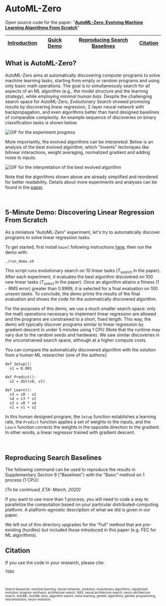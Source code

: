 # AutoML-Zero

Open source code for the paper: \"[**AutoML-Zero: Evolving Machine Learning Algorithms From Scratch**](https://github.com/google-research/google-research/tree/master/automl_zero)"

| [Introduction](#what-is-automl-zero) | [Quick Demo](#5-minute-demo-discovering-linear-regression-from-scratch)| [Reproducing Search Baselines](#reproducing-search-baselines) | [Citation](#citation) |
|-|-|-|-|

## What is AutoML-Zero?

AutoML-Zero aims at automatically discovering computer programs to solve machine learning tasks, starting from empty or random programs and using only basic math operations. The goal is to simultaneously search for all aspects of an ML algorithm (e.g., the model structure and the learning strategy), while employing *minimal human bias*. Despite the challenging search space for AutoML-Zero, *Evolutionary Search* showed promising results by discovering linear regression, 2-layer neural network with backpropagation, and even algorithms better than hand designed baselines of comparable complexity. An example sequence of discoveries on binary classification tasks is shown below.  

![GIF for the experiment progress](progress.gif)

More importantly, the evolved algorithms can be *interpreted*. Below is an analysis of the best evolved algorithm, which "invents" techniques like bilinear interactions, weight averaging, normalized gradient and adding noise to inputs.

![GIF for the interpretation of the best evolved algorithm](best_algo.gif)

Note that the algorithms shown above are already simplified and reordered for better readability. Details about more experiments and analyses can be found in the [paper](https://github.com/google-research/google-research/tree/master/automl_zero). 


&nbsp;

## 5-Minute Demo: Discovering Linear Regression From Scratch

As a miniature "AutoML-Zero" experiment, let's try to automatically discover programs to solve linear regression tasks. 

To get started, first install `bazel` following instructions [here](https://docs.bazel.build/versions/master/install.html), then run the demo with:

```
./run_demo.sh
```


This script runs evolutionary search on 10 linear tasks (*T<sub>search</sub>* in the paper). After each experiment, it evaluates the best algorithm discovered on 100 new linear tasks (*T<sub>select</sub>* in the paper). Once an algorithm attains a fitness (1 - RMS error) greater than 0.9999, it is selected for a final evaluation on 100 *unseen tasks*. To conclude, the demo prints the results of the final evaluation and shows the code for the automatically discovered algorithm.

For the purposes of this demo, we use a much smaller search space: only the math operations necessary to implement linear regression are allowed and the programs are constrained to a short, fixed length. This way, the demo will typically discover programs similar to linear regression by gradient descent in under 5 minutes using 1 CPU (Note that the runtime may vary due to the random seeds and hardware). We saw similar discoveries in the unconstrained search space, although at a higher compute costs. 

You can compare the automatically discovered algorithm with the solution from a human ML researcher (one of the authors):

```
def Setup():
  s1 = 0.001
  
def Predict():
  s2 = dot(v0, v1)

def Learn():
  s3 = s0 - s2
  s4 = s3 * s1
  v2 = v0 * s4
  v1 = v1 + v2
```

In this human designed program, the ```Setup``` function establishes a learning rate, the ```Predict``` function applies a set of weights to the inputs, and the ```Learn``` function corrects the weights in the opposite direction to the gradient. In other words, a linear regressor trained with gradient descent.

&nbsp;

## Reproducing Search Baselines

The following command can be used to reproduce the results in Supplementary
Section 9 ("Baselines") with the "Basic" method on 1 process (1 CPU):

*[To be continued, ETA: March, 2020]*

If you want to use more than 1 process, you will need to code a way to
parallelize the computation based on your particular distributed-computing
platform. A platform-agnostic description of what we did is given in our paper.

We left out of this directory upgrades for the "Full" method that are
pre-existing (hurdles) but included those introduced in this paper (e.g. FEC
for ML algorithms).

## Citation

If you use the code in your research, please cite:

`TODO`

&nbsp;

<sup><sub>
Search keywords: machine learning, neural networks, evolution,
evolutionary algorithms, regularized evolution, program synthesis,
architecture search, NAS, neural architecture search,
neuro-architecture search, AutoML, AutoML-Zero, algorithm search,
meta-learning, genetic algorithms, genetic programming, neuroevolution,
neuro-evolution.
</sub></sup>
